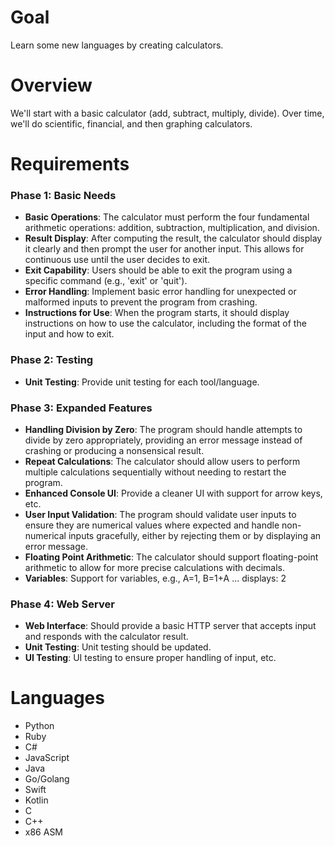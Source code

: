 
# Goal

Learn some new languages by creating calculators.

# Overview

We'll start with a basic calculator (add, subtract, multiply, divide). Over time, we'll do scientific, financial, and then graphing calculators.

# Requirements
### Phase 1: Basic Needs

* **Basic Operations**: The calculator must perform the four fundamental arithmetic operations: addition, subtraction, multiplication, and division.
* **Result Display**: After computing the result, the calculator should display it clearly and then prompt the user for another input. This allows for continuous use until the user decides to exit.
* **Exit Capability**: Users should be able to exit the program using a specific command (e.g., 'exit' or 'quit').
* **Error Handling**: Implement basic error handling for unexpected or malformed inputs to prevent the program from crashing.
* **Instructions for Use**: When the program starts, it should display instructions on how to use the calculator, including the format of the input and how to exit.

### Phase 2: Testing

* **Unit Testing**: Provide unit testing for each tool/language.

### Phase 3: Expanded Features

* **Handling Division by Zero**: The program should handle attempts to divide by zero appropriately, providing an error message instead of crashing or producing a nonsensical result.
* **Repeat Calculations**: The calculator should allow users to perform multiple calculations sequentially without needing to restart the program.
* **Enhanced Console UI**: Provide a cleaner UI with support for arrow keys, etc.
* **User Input Validation**: The program should validate user inputs to ensure they are numerical values where expected and handle non-numerical inputs gracefully, either by rejecting them or by displaying an error message.
* **Floating Point Arithmetic**: The calculator should support floating-point arithmetic to allow for more precise calculations with decimals.
* **Variables**: Support for variables, e.g., A=1, B=1+A ... displays: 2

### Phase 4: Web Server

* **Web Interface**: Should provide a basic HTTP server that accepts input and responds with the calculator result.
* **Unit Testing**: Unit testing should be updated.
* **UI Testing**: UI testing to ensure proper handling of input, etc.

# Languages

 * Python
 * Ruby
 * C# 
 * JavaScript 
 * Java 
 * Go/Golang 
 * Swift 
 * Kotlin 
 * C 
 * C++
 * x86 ASM
